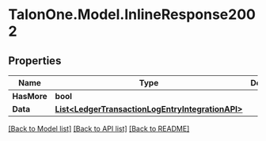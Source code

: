 # TalonOne.Model.InlineResponse2002
## Properties

Name | Type | Description | Notes
------------ | ------------- | ------------- | -------------
**HasMore** | **bool** |  | 
**Data** | [**List&lt;LedgerTransactionLogEntryIntegrationAPI&gt;**](LedgerTransactionLogEntryIntegrationAPI.md) |  | 

[[Back to Model list]](../README.md#documentation-for-models) [[Back to API list]](../README.md#documentation-for-api-endpoints) [[Back to README]](../README.md)

